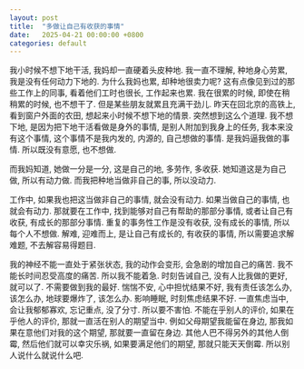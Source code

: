 ```yaml
---
layout: post
title:  "多做让自己有收获的事情"
date:   2025-04-21 00:00:00 +0800
categories: default
---
```


我小时候不想下地干活, 我妈却一直硬着头皮种地. 我一直不理解, 种地身心劳累, 我是没有任何动力下地的.  为什么我妈也累, 却种地很卖力呢? 这有点像见到过的那些工作上的同事, 看着他们工时也很长, 工作起来也累. 我在很累的时候, 即使在稍稍累的时候, 也不想干了. 但是某些朋友就累且充满干劲儿. 昨天在回北京的高铁上, 看到窗户外面的农田, 想起来小时候不想下地的情景. 突然想到这么个道理. 我不想下地, 是因为把下地干活看做是身外的事情, 是别人附加到我身上的任务, 我本来没有这个事情, 这个事情不是我内发的, 内源的, 自己想做的事情. 是我妈逼我做的事情. 所以既没有意愿, 也不想做.

而我妈知道, 她做一分是一分, 这是自己的地, 多劳作, 多收获. 她知道这是为自己做, 所以有动力做. 而我把种地当做非自己的事, 所以没动力.

工作中, 如果我也把这当做非自己的事情, 就会没有动力. 如果当做自己的事情, 也就会有动力. 那就要在工作中, 找到能够对自己有帮助的那部分事情, 或者让自己有收获, 有成长的那部分事情. 重复的事务性工作是没有收获, 没有成长的事情, 所以每个人不想做. 解难, 迎难而上, 是让自己有成长的, 有收获的事情, 所以需要追求解难题, 不去解容易得题目.

我的神经不能一直处于紧张状态, 我的动作会变形, 会急剧的增加自己的痛苦. 我不能长时间忍受高度的痛苦. 所以我不能着急. 时刻告诫自己, 没有人比我做的更好, 就可以了. 不需要做到我的最好.
惴惴不安, 心中担忧结果不好, 我有责任该怎么办, 该怎么办, 地球要爆炸了, 该怎么办. 影响睡眠, 时刻焦虑结果不好. 一直焦虑当中, 会让我郁郁寡欢, 忘记重点, 没了分寸. 所以要不害怕.
不能在乎别人的评价, 如果在乎他人的评价, 那就一直活在别人的期望当中. 例如父母期望我能留在身边, 那我如果在意他们对我的这个期望, 那就要一直留在身边. 其他人巴不得另外的其他人倒霉, 然后他们就可以幸灾乐祸, 如果要满足他们的期望, 那就只能天天倒霉. 所以别人说什么就说什么吧.
